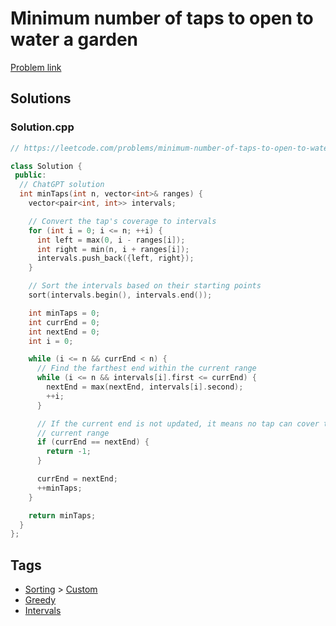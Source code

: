 # Minimum number of taps to open to water a garden

[Problem link](https://leetcode.com/problems/minimum-number-of-taps-to-open-to-water-a-garden/)

## Solutions


### Solution.cpp
```cpp
// https://leetcode.com/problems/minimum-number-of-taps-to-open-to-water-a-garden/

class Solution {
 public:
  // ChatGPT solution
  int minTaps(int n, vector<int>& ranges) {
    vector<pair<int, int>> intervals;

    // Convert the tap's coverage to intervals
    for (int i = 0; i <= n; ++i) {
      int left = max(0, i - ranges[i]);
      int right = min(n, i + ranges[i]);
      intervals.push_back({left, right});
    }

    // Sort the intervals based on their starting points
    sort(intervals.begin(), intervals.end());

    int minTaps = 0;
    int currEnd = 0;
    int nextEnd = 0;
    int i = 0;

    while (i <= n && currEnd < n) {
      // Find the farthest end within the current range
      while (i <= n && intervals[i].first <= currEnd) {
        nextEnd = max(nextEnd, intervals[i].second);
        ++i;
      }

      // If the current end is not updated, it means no tap can cover the
      // current range
      if (currEnd == nextEnd) {
        return -1;
      }

      currEnd = nextEnd;
      ++minTaps;
    }

    return minTaps;
  }
};
```
## Tags

* [Sorting](/README.md#Sorting) > [Custom](/README.md#Sorting-Custom)
* [Greedy](/README.md#Greedy)
* [Intervals](/README.md#Intervals)
